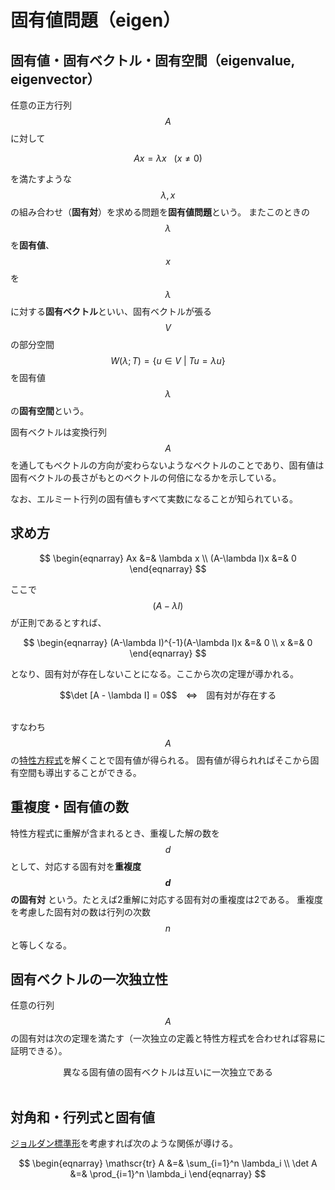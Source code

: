 # 固有値問題（eigen）

## 固有値・固有ベクトル・固有空間（eigenvalue, eigenvector）

任意の正方行列 $$A$$ に対して

$$
Ax = \lambda x \ \ \ (x \neq 0)
$$

を満たすような $$\lambda, x$$ の組み合わせ（**固有対**）を求める問題を**固有値問題**という。
またこのときの $$\lambda$$ を**固有値**、$$x$$ を $$\lambda$$ に対する**固有ベクトル**といい、固有ベクトルが張る $$V$$ の部分空間 $$W(\lambda ; T) = \{u\in V \ | \ Tu = \lambda u\}$$ を固有値 $$\lambda$$ の**固有空間**という。

固有ベクトルは変換行列 $$A$$ を通してもベクトルの方向が変わらないようなベクトルのことであり、固有値は固有ベクトルの長さがもとのベクトルの何倍になるかを示している。

なお、エルミート行列の固有値もすべて実数になることが知られている。

## 求め方

$$
\begin{eqnarray}
Ax &=& \lambda x \\
(A-\lambda I)x &=& 0
\end{eqnarray}
$$

ここで $$(A-\lambda I)$$ が正則であるとすれば、

$$
\begin{eqnarray}
(A-\lambda I)^{-1}(A-\lambda I)x &=& 0 \\
x &=& 0
\end{eqnarray}
$$

となり、固有対が存在しないことになる。ここから次の定理が導かれる。

<center>
$$\det [A - \lambda I] = 0$$　⇔　固有対が存在する
</center><br />

すなわち $$A$$ の[特性方程式](characteristic_polynomial.md)を解くことで固有値が得られる。
固有値が得られればそこから固有空間も導出することができる。

## 重複度・固有値の数

特性方程式に重解が含まれるとき、重複した解の数を $$d$$ として、対応する固有対を**重複度 $$d$$ の固有対** という。たとえば2重解に対応する固有対の重複度は2である。
重複度を考慮した固有対の数は行列の次数 $$n$$ と等しくなる。

## 固有ベクトルの一次独立性

任意の行列 $$A$$ の固有対は次の定理を満たす（一次独立の定義と特性方程式を合わせれば容易に証明できる）。

<center>
異なる固有値の固有ベクトルは互いに一次独立である
</center><br />

## 対角和・行列式と固有値

[ジョルダン標準形](diagonalization.md)を考慮すれば次のような関係が導ける。

$$
\begin{eqnarray}
\mathscr{tr} A &=& \sum_{i=1}^n \lambda_i \\
\det A &=& \prod_{i=1}^n \lambda_i
\end{eqnarray}
$$

